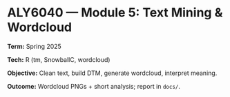 # ALY6040 — Module 5: Text Mining & Wordcloud

**Term:** Spring 2025  

**Tech:** R (tm, SnowballC, wordcloud)



**Objective:** Clean text, build DTM, generate wordcloud, interpret meaning.  

**Outcome:** Wordcloud PNGs + short analysis; report in `docs/`.



